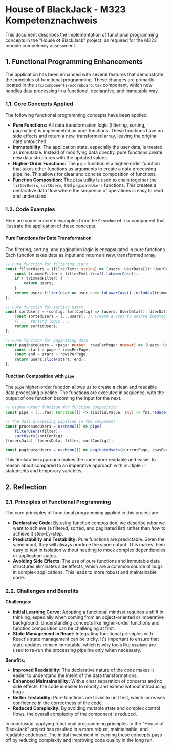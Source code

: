 # House of BlackJack - M323 Kompetenznachweis

This document describes the implementation of functional programming concepts in the "House of BlackJack" project, as required for the M323 module competency assessment.

## 1. Functional Programming Enhancements

The application has been enhanced with several features that demonstrate the principles of functional programming. These changes are primarily located in the `src/Components/Scoreboard.tsx` component, which now handles data processing in a functional, declarative, and immutable way.

### 1.1. Core Concepts Applied

The following functional programming concepts have been applied:

-   **Pure Functions:** All data transformation logic (filtering, sorting, pagination) is implemented as pure functions. These functions have no side effects and return a new, transformed array, leaving the original data untouched.
-   **Immutability:** The application state, especially the user data, is treated as immutable. Instead of modifying data directly, pure functions create new data structures with the updated values.
-   **Higher-Order Functions:** The `pipe` function is a higher-order function that takes other functions as arguments to create a data processing pipeline. This allows for clear and concise composition of functions.
-   **Function Composition:** The `pipe` utility is used to chain together the `filterUsers`, `sortUsers`, and `paginateUsers` functions. This creates a declarative data flow where the sequence of operations is easy to read and understand.

### 1.2. Code Examples

Here are some concrete examples from the `Scoreboard.tsx` component that illustrate the application of these concepts.

#### Pure Functions for Data Transformation

The filtering, sorting, and pagination logic is encapsulated in pure functions. Each function takes data as input and returns a new, transformed array.

```typescript
// Pure function for filtering users
const filterUsers = (filterText: string) => (users: UserData[]): UserData[] => {
    const trimmedFilter = filterText.trim().toLowerCase();
    if (!trimmedFilter) {
        return users;
    }
    return users.filter(user => user.name.toLowerCase().includes(trimmedFilter));
};

// Pure function for sorting users
const sortUsers = (config: SortConfig) => (users: UserData[]): UserData[] => {
    const sortedUsers = [...users]; // Create a copy to ensure immutability
    // ... sorting logic ...
    return sortedUsers;
};

// Pure function for paginating data
const paginateUsers = (page: number, rowsPerPage: number) => (users: UserData[]): UserData[] => {
    const start = page * rowsPerPage;
    const end = start + rowsPerPage;
    return users.slice(start, end);
};
```

#### Function Composition with `pipe`

The `pipe` higher-order function allows us to create a clean and readable data processing pipeline. The functions are executed in sequence, with the output of one function becoming the input for the next.

```typescript
// Higher-order function for function composition
const pipe = (...fns: Function[]) => (initialValue: any) => fns.reduce((acc, fn) => fn(acc), initialValue);

// The data processing pipeline in the component
const processedUsers = useMemo(() => pipe(
    filterUsers(filter),
    sortUsers(sortConfig)
)(usersData), [usersData, filter, sortConfig]);

const paginatedUsers = useMemo(() => paginateUsers(currentPage, rowsPerPage)(processedUsers), [processedUsers, currentPage]);
```

This declarative approach makes the code more readable and easier to reason about compared to an imperative approach with multiple `if` statements and temporary variables.

## 2. Reflection

### 2.1. Principles of Functional Programming

The core principles of functional programming applied in this project are:

-   **Declarative Code:** By using function composition, we describe *what* we want to achieve (a filtered, sorted, and paginated list) rather than *how* to achieve it step-by-step.
-   **Predictability and Testability:** Pure functions are predictable. Given the same input, they will always produce the same output. This makes them easy to test in isolation without needing to mock complex dependencies or application states.
-   **Avoiding Side Effects:** The use of pure functions and immutable data structures eliminates side effects, which are a common source of bugs in complex applications. This leads to more robust and maintainable code.

### 2.2. Challenges and Benefits

**Challenges:**

-   **Initial Learning Curve:** Adopting a functional mindset requires a shift in thinking, especially when coming from an object-oriented or imperative background. Understanding concepts like higher-order functions and function composition can be challenging at first.
-   **State Management in React:** Integrating functional principles with React's state management can be tricky. It's important to ensure that state updates remain immutable, which is why tools like `useMemo` are used to re-run the processing pipeline only when necessary.

**Benefits:**

-   **Improved Readability:** The declarative nature of the code makes it easier to understand the intent of the data transformations.
-   **Enhanced Maintainability:** With a clear separation of concerns and no side effects, the code is easier to modify and extend without introducing bugs.
-   **Better Testability:** Pure functions are trivial to unit test, which increases confidence in the correctness of the code.
-   **Reduced Complexity:** By avoiding mutable state and complex control flows, the overall complexity of the component is reduced.

In conclusion, applying functional programming principles to the "House of BlackJack" project has resulted in a more robust, maintainable, and readable codebase. The initial investment in learning these concepts pays off by reducing complexity and improving code quality in the long run.
